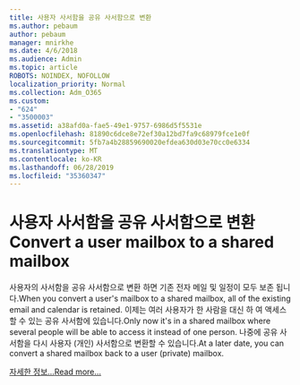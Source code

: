 ```yaml
---
title: 사용자 사서함을 공유 사서함으로 변환
ms.author: pebaum
author: pebaum
manager: mnirkhe
ms.date: 4/6/2018
ms.audience: Admin
ms.topic: article
ROBOTS: NOINDEX, NOFOLLOW
localization_priority: Normal
ms.collection: Adm_O365
ms.custom:
- "624"
- "3500003"
ms.assetid: a38afd0a-fae5-49e1-9757-6986d5f5531e
ms.openlocfilehash: 81890c6dce8e72ef30a12bd7fa9c68979fce1e0f
ms.sourcegitcommit: 5fb7a4b28859690020efdea630d03e70cc0e6334
ms.translationtype: MT
ms.contentlocale: ko-KR
ms.lasthandoff: 06/28/2019
ms.locfileid: "35360347"
---
```

# <a name="convert-a-user-mailbox-to-a-shared-mailbox"></a><span data-ttu-id="be146-102">사용자 사서함을 공유 사서함으로 변환</span><span class="sxs-lookup"><span data-stu-id="be146-102">Convert a user mailbox to a shared mailbox</span></span>

<span data-ttu-id="be146-103">사용자의 사서함을 공유 사서함으로 변환 하면 기존 전자 메일 및 일정이 모두 보존 됩니다.</span><span class="sxs-lookup"><span data-stu-id="be146-103">When you convert a user's mailbox to a shared mailbox, all of the existing email and calendar is retained.</span></span> <span data-ttu-id="be146-104">이제는 여러 사용자가 한 사람을 대신 하 여 액세스할 수 있는 공유 사서함에 있습니다.</span><span class="sxs-lookup"><span data-stu-id="be146-104">Only now it's in a shared mailbox where several people will be able to access it instead of one person.</span></span> <span data-ttu-id="be146-105">나중에 공유 사서함을 다시 사용자 (개인) 사서함으로 변환할 수 있습니다.</span><span class="sxs-lookup"><span data-stu-id="be146-105">At a later date, you can convert a shared mailbox back to a user (private) mailbox.</span></span>
  
[<span data-ttu-id="be146-106">자세한 정보...</span><span class="sxs-lookup"><span data-stu-id="be146-106">Read more...</span></span>](https://support.office.com/article/2e122487-e1f5-4f26-ba41-5689249d93ba)
  